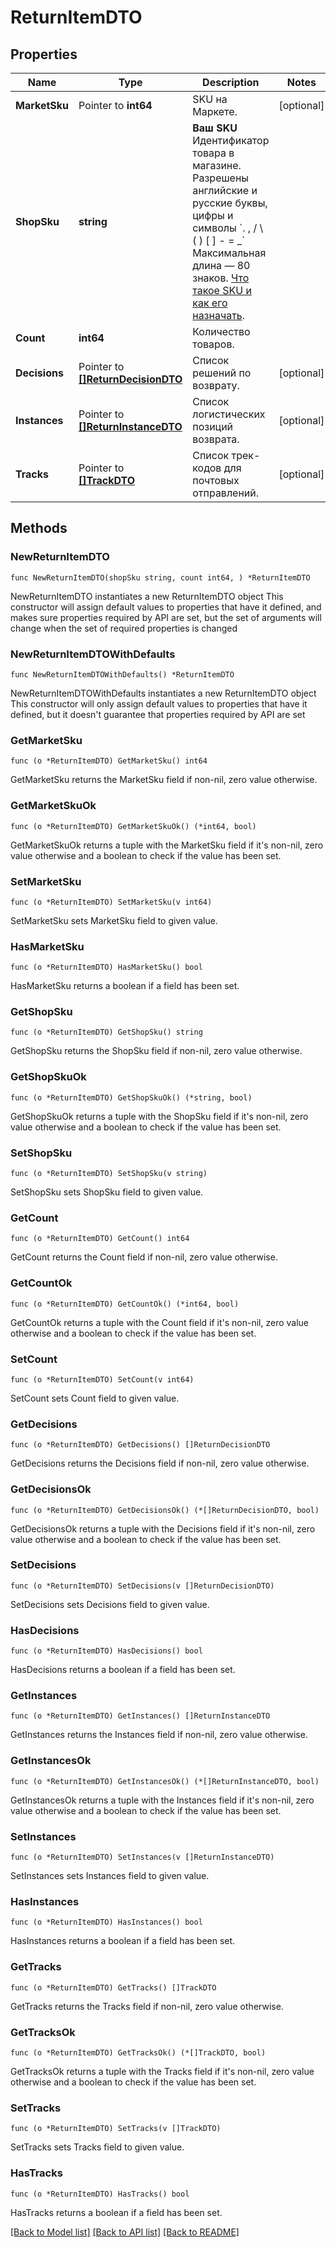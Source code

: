 # ReturnItemDTO

## Properties

Name | Type | Description | Notes
------------ | ------------- | ------------- | -------------
**MarketSku** | Pointer to **int64** | SKU на Маркете. | [optional] 
**ShopSku** | **string** |   **Ваш SKU**  Идентификатор товара в магазине. Разрешены английские и русские буквы, цифры и символы &#x60;. , / \\ ( ) [ ] - &#x3D; _&#x60;  Максимальная длина — 80 знаков.  [Что такое SKU и как его назначать](https://yandex.ru/support/marketplace/assortment/add/index.html#fields).  | 
**Count** | **int64** | Количество товаров. | 
**Decisions** | Pointer to [**[]ReturnDecisionDTO**](ReturnDecisionDTO.md) | Список решений по возврату. | [optional] 
**Instances** | Pointer to [**[]ReturnInstanceDTO**](ReturnInstanceDTO.md) | Список логистических позиций возврата. | [optional] 
**Tracks** | Pointer to [**[]TrackDTO**](TrackDTO.md) | Список трек-кодов для почтовых отправлений. | [optional] 

## Methods

### NewReturnItemDTO

`func NewReturnItemDTO(shopSku string, count int64, ) *ReturnItemDTO`

NewReturnItemDTO instantiates a new ReturnItemDTO object
This constructor will assign default values to properties that have it defined,
and makes sure properties required by API are set, but the set of arguments
will change when the set of required properties is changed

### NewReturnItemDTOWithDefaults

`func NewReturnItemDTOWithDefaults() *ReturnItemDTO`

NewReturnItemDTOWithDefaults instantiates a new ReturnItemDTO object
This constructor will only assign default values to properties that have it defined,
but it doesn't guarantee that properties required by API are set

### GetMarketSku

`func (o *ReturnItemDTO) GetMarketSku() int64`

GetMarketSku returns the MarketSku field if non-nil, zero value otherwise.

### GetMarketSkuOk

`func (o *ReturnItemDTO) GetMarketSkuOk() (*int64, bool)`

GetMarketSkuOk returns a tuple with the MarketSku field if it's non-nil, zero value otherwise
and a boolean to check if the value has been set.

### SetMarketSku

`func (o *ReturnItemDTO) SetMarketSku(v int64)`

SetMarketSku sets MarketSku field to given value.

### HasMarketSku

`func (o *ReturnItemDTO) HasMarketSku() bool`

HasMarketSku returns a boolean if a field has been set.

### GetShopSku

`func (o *ReturnItemDTO) GetShopSku() string`

GetShopSku returns the ShopSku field if non-nil, zero value otherwise.

### GetShopSkuOk

`func (o *ReturnItemDTO) GetShopSkuOk() (*string, bool)`

GetShopSkuOk returns a tuple with the ShopSku field if it's non-nil, zero value otherwise
and a boolean to check if the value has been set.

### SetShopSku

`func (o *ReturnItemDTO) SetShopSku(v string)`

SetShopSku sets ShopSku field to given value.


### GetCount

`func (o *ReturnItemDTO) GetCount() int64`

GetCount returns the Count field if non-nil, zero value otherwise.

### GetCountOk

`func (o *ReturnItemDTO) GetCountOk() (*int64, bool)`

GetCountOk returns a tuple with the Count field if it's non-nil, zero value otherwise
and a boolean to check if the value has been set.

### SetCount

`func (o *ReturnItemDTO) SetCount(v int64)`

SetCount sets Count field to given value.


### GetDecisions

`func (o *ReturnItemDTO) GetDecisions() []ReturnDecisionDTO`

GetDecisions returns the Decisions field if non-nil, zero value otherwise.

### GetDecisionsOk

`func (o *ReturnItemDTO) GetDecisionsOk() (*[]ReturnDecisionDTO, bool)`

GetDecisionsOk returns a tuple with the Decisions field if it's non-nil, zero value otherwise
and a boolean to check if the value has been set.

### SetDecisions

`func (o *ReturnItemDTO) SetDecisions(v []ReturnDecisionDTO)`

SetDecisions sets Decisions field to given value.

### HasDecisions

`func (o *ReturnItemDTO) HasDecisions() bool`

HasDecisions returns a boolean if a field has been set.

### GetInstances

`func (o *ReturnItemDTO) GetInstances() []ReturnInstanceDTO`

GetInstances returns the Instances field if non-nil, zero value otherwise.

### GetInstancesOk

`func (o *ReturnItemDTO) GetInstancesOk() (*[]ReturnInstanceDTO, bool)`

GetInstancesOk returns a tuple with the Instances field if it's non-nil, zero value otherwise
and a boolean to check if the value has been set.

### SetInstances

`func (o *ReturnItemDTO) SetInstances(v []ReturnInstanceDTO)`

SetInstances sets Instances field to given value.

### HasInstances

`func (o *ReturnItemDTO) HasInstances() bool`

HasInstances returns a boolean if a field has been set.

### GetTracks

`func (o *ReturnItemDTO) GetTracks() []TrackDTO`

GetTracks returns the Tracks field if non-nil, zero value otherwise.

### GetTracksOk

`func (o *ReturnItemDTO) GetTracksOk() (*[]TrackDTO, bool)`

GetTracksOk returns a tuple with the Tracks field if it's non-nil, zero value otherwise
and a boolean to check if the value has been set.

### SetTracks

`func (o *ReturnItemDTO) SetTracks(v []TrackDTO)`

SetTracks sets Tracks field to given value.

### HasTracks

`func (o *ReturnItemDTO) HasTracks() bool`

HasTracks returns a boolean if a field has been set.


[[Back to Model list]](../README.md#documentation-for-models) [[Back to API list]](../README.md#documentation-for-api-endpoints) [[Back to README]](../README.md)


